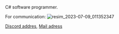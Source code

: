 C# software programmer.

For communication: 
![resim_2023-07-09_011352347](https://github.com/Traslox/Traslox/assets/107253054/ddf18764-900c-4f1e-8309-26f4a8230735)

[Discord addres](https://discord.com/users/1115498292630003773), 
[Mail adress](https://mail.google.com/mail/u/0/#inbox?compose=GTvVlcSDZNwjQchdfBcMsQGPqzGCCFNkCdPTRtjwFWRVzFvhRrrwzlFglGjtFzlcnmScbmJtflxWL)


<!---
Traslox/Traslox is a ✨ special ✨ repository because its `README.md` (this file) appears on your GitHub profile.
You can click the Preview link to take a look at your changes.
--->
